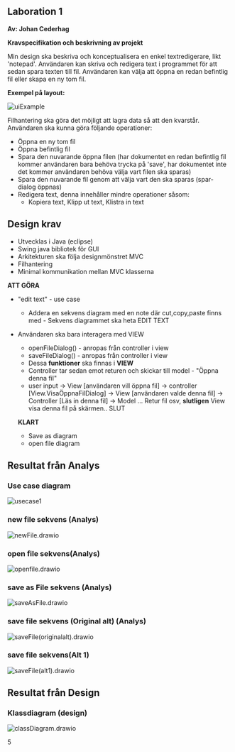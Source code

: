 ## **Laboration 1**

**Av: Johan Cederhag**

**Kravspecifikation och beskrivning av projekt**

Min design ska beskriva och konceptualisera en enkel textredigerare, likt 'notepad'. Användaren kan skriva och redigera text i programmet för att sedan spara texten till fil. Användaren kan välja att öppna en redan befintlig fil eller skapa en ny tom fil.

**Exempel på layout:**

![uiExample](./UML/uiExample.PNG)

Filhantering ska göra det möjligt att lagra data så att den kvarstår. Användaren ska kunna göra följande operationer:

* Öppna en ny tom fil
* Öppna befintlig fil
* Spara den nuvarande öppna filen (har dokumentet en redan befintlig fil kommer användaren bara behöva trycka på 'save', har dokumentet inte det kommer användaren behöva välja vart filen ska sparas)
* Spara den nuvarande fil genom att välja vart den ska sparas (spar-dialog öppnas)
* Redigera text, denna innehåller mindre operationer såsom:
  * Kopiera text, Klipp ut text, Klistra in text

## Design krav

* Utvecklas i Java (eclipse)
* Swing java bibliotek för GUI
* Arkitekturen ska följa designmönstret MVC
* Filhantering
* Minimal kommunikation mellan MVC klasserna



**ATT GÖRA**

* "edit text" - use case

  * Addera en sekvens diagram med en note där cut,copy,paste finns med - Sekvens diagrammet ska heta EDIT TEXT

* Användaren ska bara interagera med VIEW

  * openFileDialog() - anropas från controller i view
  * saveFileDialog() - anropas från controller i view
  * Dessa **funktioner** ska finnas i **VIEW**
  * Controller tar sedan emot returen och skickar till model - "Öppna denna fil"
  * user input -> View [användaren vill öppna fil] -> controller [View.VisaÖppnaFilDialog] -> View [användaren valde denna fil] -> Controller [Läs in denna fil] -> Model ... Retur fil osv, **slutligen** View visa denna fil på skärmen.. SLUT

  **KLART**

  * Save as diagram
  * open file diagram



## Resultat från Analys

### Use case diagram

![usecase1](./UML/usecase1.png)

### new file sekvens (Analys)

![newFile.drawio](./UML/newFile.drawio.png)

### open file sekvens(Analys)

![openfile.drawio](./UML/openfile.drawio.png)

### save as File sekvens (Analys)

![saveAsFile.drawio](./UML/saveAsFile.drawio.png)

### save file sekvens (Original alt) (Analys)

![saveFile(originalalt).drawio](./UML/saveFile(originalalt).drawio.png)

### save file sekvens(Alt 1)

![saveFile(alt1).drawio](./UML/saveFile(Alt1).drawio.png)

## Resultat från Design

### Klassdiagram (design)

![classDiagram.drawio](./UML/classDiagram.drawio.png)

5
